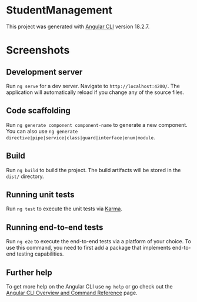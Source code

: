 # StudentManagement

This project was generated with [Angular CLI](https://github.com/angular/angular-cli) version 18.2.7.

# Screenshots
[](https://raw.githubusercontent.com/sanbiradi/manage-student/refs/heads/master/Screenshot%20from%202024-11-21%2012-25-42.png)
[](https://raw.githubusercontent.com/sanbiradi/manage-student/refs/heads/master/Screenshot%20from%202024-11-21%2012-25-51.png)

## Development server

Run `ng serve` for a dev server. Navigate to `http://localhost:4200/`. The application will automatically reload if you change any of the source files.

## Code scaffolding

Run `ng generate component component-name` to generate a new component. You can also use `ng generate directive|pipe|service|class|guard|interface|enum|module`.

## Build

Run `ng build` to build the project. The build artifacts will be stored in the `dist/` directory.

## Running unit tests

Run `ng test` to execute the unit tests via [Karma](https://karma-runner.github.io).

## Running end-to-end tests

Run `ng e2e` to execute the end-to-end tests via a platform of your choice. To use this command, you need to first add a package that implements end-to-end testing capabilities.

## Further help

To get more help on the Angular CLI use `ng help` or go check out the [Angular CLI Overview and Command Reference](https://angular.dev/tools/cli) page.
